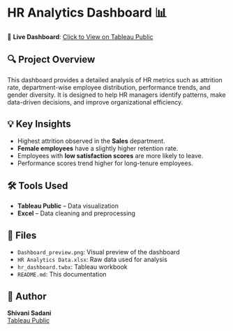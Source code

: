 # HR Analytics Dashboard 📊

📍 **Live Dashboard**: [Click to View on Tableau Public](https://public.tableau.com/app/profile/shivani.sadani/viz/HRANALYTICSDASHBAORD_17511687355590/HRANALYTICSDASHBOARD)

## 🔍 Project Overview
This dashboard provides a detailed analysis of HR metrics such as attrition rate, department-wise employee distribution, performance trends, and gender diversity. It is designed to help HR managers identify patterns, make data-driven decisions, and improve organizational efficiency.

## 💡 Key Insights
- Highest attrition observed in the **Sales** department.
- **Female employees** have a slightly higher retention rate.
- Employees with **low satisfaction scores** are more likely to leave.
- Performance scores trend higher for long-tenure employees.

## 🛠️ Tools Used
- **Tableau Public** – Data visualization
- **Excel** – Data cleaning and preprocessing

## 📁 Files
- `Dashboard_preview.png`: Visual preview of the dashboard
- `HR Analytics Data.xlsx`: Raw data used for analysis
- `hr_dashboard.twbx`: Tableau workbook
- `README.md`: This documentation

## 📌 Author
**Shivani Sadani**  
[Tableau Public](https://public.tableau.com/app/profile/shivani.sadani)

